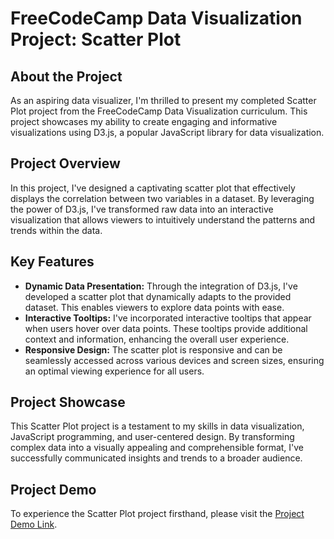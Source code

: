 # FreeCodeCamp Data Visualization Project: Scatter Plot


## About the Project

As an aspiring data visualizer, I'm thrilled to present my completed Scatter Plot project from the FreeCodeCamp Data Visualization curriculum. This project showcases my ability to create engaging and informative visualizations using D3.js, a popular JavaScript library for data visualization.

## Project Overview

In this project, I've designed a captivating scatter plot that effectively displays the correlation between two variables in a dataset. By leveraging the power of D3.js, I've transformed raw data into an interactive visualization that allows viewers to intuitively understand the patterns and trends within the data.

## Key Features

- **Dynamic Data Presentation:** Through the integration of D3.js, I've developed a scatter plot that dynamically adapts to the provided dataset. This enables viewers to explore data points with ease.
- **Interactive Tooltips:** I've incorporated interactive tooltips that appear when users hover over data points. These tooltips provide additional context and information, enhancing the overall user experience.
- **Responsive Design:** The scatter plot is responsive and can be seamlessly accessed across various devices and screen sizes, ensuring an optimal viewing experience for all users.

## Project Showcase

This Scatter Plot project is a testament to my skills in data visualization, JavaScript programming, and user-centered design. By transforming complex data into a visually appealing and comprehensible format, I've successfully communicated insights and trends to a broader audience.

## Project Demo

To experience the Scatter Plot project firsthand, please visit the [Project Demo Link]([[https://www.example.com/scatter-plot-demo](https://codepen.io/OrangeJuice023/pen/zYMMXWj)](https://codepen.io/OrangeJuice023/pen/zYMMXWj)https://codepen.io/OrangeJuice023/pen/zYMMXWj).

